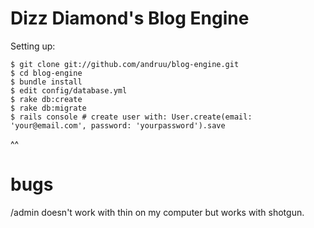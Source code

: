 # Dizz Diamond's Blog Engine

Setting up:

    $ git clone git://github.com/andruu/blog-engine.git
    $ cd blog-engine
    $ bundle install
    $ edit config/database.yml
    $ rake db:create
    $ rake db:migrate
    $ rails console # create user with: User.create(email: 'your@email.com', password: 'yourpassword').save

^^
# bugs
/admin doesn't work with thin on my computer but works with shotgun.

